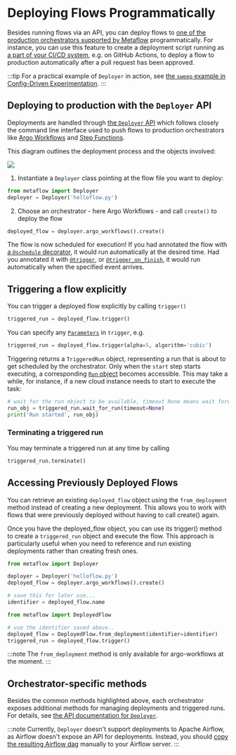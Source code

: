 
# Deploying Flows Programmatically

Besides running flows via an API, you can deploy flows to
[one of the production orchestrators supported by Metaflow](/production/scheduling-metaflow-flows/introduction)
programmatically. For instance, you can use this feature to create a deployment script running
as [a part of your CI/CD system](https://outerbounds.com/blog/continuous-delivery-of-ml-ai/),
e.g. on GitHub Actions, to deploy a flow to production automatically after a pull request
has been approved.

:::tip
For a practical example of `Deployer` in action, see
[the `sweep` example in Config-Driven
Experimentation](/metaflow/configuring-flows/config-driven-experimentation#sweep-orchestrating-and-observing-experiments-at-scale).
:::

## Deploying to production with the `Deployer` API

Deployments are handled through [the `Deployer` API](/api/deployer) which follows closely the
command line interface used to push flows to production orchestrators like
[Argo Workflows](/production/scheduling-metaflow-flows/scheduling-with-argo-workflows) and
[Step Functions](/production/scheduling-metaflow-flows/scheduling-with-aws-step-functions).

This diagram outlines the deployment process and the objects involved:

![](/assets/deployer-flow.png)

1. Instantiate a `Deployer` class pointing at the flow file you want to deploy:

```python
from metaflow import Deployer
deployer = Deployer('helloflow.py')
```

2. Choose an orchestrator - here Argo Workflows - and call `create()` to deploy the flow

```python
deployed_flow = deployer.argo_workflows().create()
```

The flow is now scheduled for execution! If you had annotated the flow
with [a `@schedule` decorator](/api/flow-decorators/schedule), it would
run automatically at the desired time.
Had you annotated it with [`@trigger`](/api/flow-decorators/trigger),
or [`@trigger_on_finish`](/api/flow-decorators/trigger_on_finish), it would
run automatically when the specified event arrives.

## Triggering a flow explicitly

You can trigger a deployed flow explicitly by calling `trigger()`
```python
triggered_run = deployed_flow.trigger()
```

You can specify any [`Parameters`](/metaflow/basics#how-to-define-parameters-for-flows)
in `trigger`, e.g.
```python
triggered_run = deployed_flow.trigger(alpha=5, algorithm='cubic')
```
Triggering returns a `TriggeredRun` object, representing a run that is
about to get scheduled by the orchestrator. Only when the `start`
step starts executing, a corresponding [`Run` object](/metaflow/client)
becomes accessible. This may take a while, for instance, if a new
cloud instance needs to start to execute the task:

```python
# wait for the run object to be available, timeout None means wait forever
run_obj = triggered_run.wait_for_run(timeout=None)
print('Run started', run_obj)
```

### Terminating a triggered run

You may terminate a triggered run at any time by calling
```python
triggered_run.terminate()
```


## Accessing Previously Deployed Flows
You can retrieve an existing `deployed_flow` object using the 
`from_deployment` method instead of creating a new deployment. This allows 
you to work with flows that were previously deployed without having to call 
create() again.

Once you have the deployed_flow object, you can use its trigger() method to 
create a `triggered_run` object and execute the flow. This approach is 
particularly useful when you need to reference and run existing deployments 
rather than creating fresh ones.

```py
from metaflow import Deployer

deployer = Deployer('helloflow.py')
deployed_flow = deployer.argo_workflows().create()

# save this for later use...
identifier = deployed_flow.name
```

```py
from metaflow import DeployedFlow

# use the identifier saved above..
deployed_flow = DeployedFlow.from_deployment(identifier=identifier)
triggered_run = deployed_flow.trigger()
```

:::note
The `from_deployment` method is only available for argo-workflows at the moment.
:::

## Orchestrator-specific methods

Besides the common methods highlighted above, each orchestrator exposes
additional methods for managing deployments and triggered runs. For details,
see [the API documentation for `Deployer`](/api/deployer).


:::note
Currently, `Deployer` doesn't support deployments to Apache Airflow, as Airflow
doesn't expose an API for deployments. Instead, you should
[copy the resulting Airflow dag](/production/scheduling-metaflow-flows/scheduling-with-airflow#pushing-a-flow-to-production)
manually to your Airflow server.
:::

